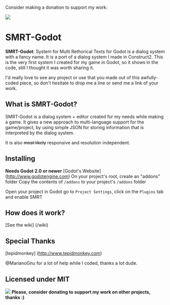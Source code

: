 Consider making a donation to support my work:

[![](https://www.paypalobjects.com/en_US/i/btn/btn_donateCC_LG.gif)](https://www.paypal.com/cgi-bin/webscr?cmd=_s-xclick&hosted_button_id=E8MZDXACW43A2)


# SMRT-Godot
**SMRT-Godot**: System for Multi Rethorical Texts for Godot is a dialog system with a fancy name.
It is a port of a dialog system I made in Construct2.
This is the very first system I created for my game in Godot, so it shows in the code, still I thought it was worth sharing it.

I'd really love to see any project or use that you made out of this awfully-coded piece, so don't hesitate to drop me a line or send me a link of your work.

## What is SMRT-Godot?

SMRT-Godot is a dialog system + editor created for my needs while making a game. It gives a new approach to multi-language support for the game/project, by using simple JSON for storing information that is interpreted by the dialog system. 

It is also ~~most likely~~ responsive and resolution independent.

## Installing

**Needs Godot 2.0 or newer**
[Godot's Website]
(http://www.godotengine.com)
On your project's root, create an "addons" folder
Copy the contents of `/addons` to your project's `/addons` folder

Open your project in Godot go to `Project Settings`, click on the `Plugins` tab and enable SMRT

## How does it work?

[See the wiki]
(/wiki)

## Special Thanks

[tepidmonkey]
(http://www.tepidmonkey.com)

@MarianoGnu for a lot of help while I coded, thanks a lot dude.

## Licensed under MIT

[![](https://www.paypalobjects.com/en_US/i/btn/btn_donateCC_LG.gif)](https://www.paypal.com/cgi-bin/webscr?cmd=_s-xclick&hosted_button_id=E8MZDXACW43A2)
**Please, consider donating to support my work on other projects, thanks :)**
